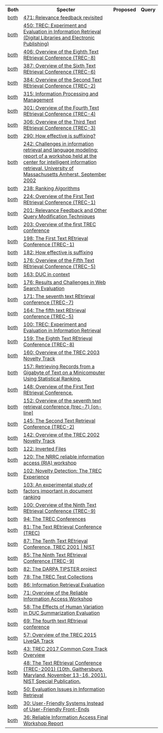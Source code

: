 <html><table><tr>
<th>Both</th>
<th>Specter</th>
<th>Proposed</th>
<th>Query</th>
</tr>
<tr>
<td><a href="both/14962673.md">both</a></td>
<td><a href="https://www.semanticscholar.org/paper/0430b75968181778ff933dbfaba973dd9a4c0cd4">471: Relevance feedback revisited</a></td>
</tr>
<tr>
<td><a href="both/59848390.md">both</a></td>
<td><a href="https://www.semanticscholar.org/paper/8e504011a25063b14290a4bbae2d5b1a29e979a3">450: TREC: Experiment and Evaluation in Information Retrieval (Digital Libraries and Electronic Publishing)</a></td>
</tr>
<tr>
<td><a href="both/2540550.md">both</a></td>
<td><a href="https://www.semanticscholar.org/paper/3d9340b8cee37a2be8034a4b2e8aaf02b3644ff6">406: Overview of the Eighth Text REtrieval Conference (TREC-8)</a></td>
</tr>
<tr>
<td><a href="both/9854240.md">both</a></td>
<td><a href="https://www.semanticscholar.org/paper/46bf2acd3cd09525ab79183039536ab3ee985365">387: Overview of the Sixth Text REtrieval Conference (TREC-6)</a></td>
</tr>
<tr>
<td><a href="both/2143884.md">both</a></td>
<td><a href="https://www.semanticscholar.org/paper/c1168df8436f10b279594a440cbde69f4bef0583">384: Overview of the Second Text REtrieval Conference (TREC-2)</a></td>
</tr>
<tr>
<td><a href="both/58740199.md">both</a></td>
<td><a href="https://www.semanticscholar.org/paper/06e0c859e0f0232619db155442e8cbc2d1417188">315: Information Processing and Management</a></td>
</tr>
<tr>
<td><a href="both/14902533.md">both</a></td>
<td><a href="https://www.semanticscholar.org/paper/f916329efbbf21466af8d9ed74d7aacd32da4dfc">301: Overview of the Fourth Text REtrieval Conference (TREC-4)</a></td>
</tr>
<tr>
<td><a href="both/1208194.md">both</a></td>
<td><a href="https://www.semanticscholar.org/paper/3d49df3eb2daf21fc508d82b1d96e3fdb1d29a75">306: Overview of the Third Text REtrieval Conference (TREC-3)</a></td>
</tr>
<tr>
<td><a href="both/41434.md">both</a></td>
<td><a href="https://www.semanticscholar.org/paper/22ea035da318c728015400551ad642160e1a23a9">290: How effective is suffixing?</a></td>
</tr>
<tr>
<td><a href="both/7283760.md">both</a></td>
<td><a href="https://www.semanticscholar.org/paper/ec5e2aef7d11139d725e122c91b0f9042c46269d">242: Challenges in information retrieval and language modeling: report of a workshop held at the center for intelligent information retrieval, University of Massachusetts Amherst, September 2002</a></td>
</tr>
<tr>
<td><a href="both/31569086.md">both</a></td>
<td><a href="https://www.semanticscholar.org/paper/c48f63010bfdda717cf1f96e24c49e49efcaa05a">238: Ranking Algorithms</a></td>
</tr>
<tr>
<td><a href="both/30624137.md">both</a></td>
<td><a href="https://www.semanticscholar.org/paper/939a03ff92e92e295002ce01d70ecf50981986c7">224: Overview of the First Text REtrieval Conference (TREC-1)</a></td>
</tr>
<tr>
<td><a href="both/46426807.md">both</a></td>
<td><a href="https://www.semanticscholar.org/paper/5fa83eb09ab77bbfbb9543790c2bc7557bea717a">201: Relevance Feedback and Other Query Modification Techniques</a></td>
</tr>
<tr>
<td><a href="both/12675599.md">both</a></td>
<td><a href="https://www.semanticscholar.org/paper/727c7527c3981db176d3357344bd00419309c633">203: Overview of the first TREC conference</a></td>
</tr>
<tr>
<td><a href="both/60186948.md">both</a></td>
<td><a href="https://www.semanticscholar.org/paper/6bbb7e6e7836af5996722db76ae78c89f7cae337">198: The First Text REtrieval Conference (TREC-1)</a></td>
</tr>
<tr>
<td><a href="both/60943870.md">both</a></td>
<td><a href="https://www.semanticscholar.org/paper/9fc73f4450f97b56e941f595d42ed2e2bcbe366e">182: How effective is suffixing</a></td>
</tr>
<tr>
<td><a href="both/1373514.md">both</a></td>
<td><a href="https://www.semanticscholar.org/paper/3af6e426c3df8462bc0fdfbb18629b41eda28a63">176: Overview of the Fifth Text REtrieval Conference (TREC-5)</a></td>
</tr>
<tr>
<td><a href="both/205485501.md">both</a></td>
<td><a href="https://www.semanticscholar.org/paper/0be949cc24188ef7205bdaaeb7df2508344b8d5a">163: DUC in context</a></td>
</tr>
<tr>
<td><a href="both/11151713.md">both</a></td>
<td><a href="https://www.semanticscholar.org/paper/1cae4dd32a8f1915ae85da2ed2f181d0eae3d99a">176: Results and Challenges in Web Search Evaluation</a></td>
</tr>
<tr>
<td><a href="both/59681876.md">both</a></td>
<td><a href="https://www.semanticscholar.org/paper/b69cf89454556c93efa37276e2cd1e4d8e72b6ba">171: The seventh text REtrieval conference (TREC-7)</a></td>
</tr>
<tr>
<td><a href="both/195946756.md">both</a></td>
<td><a href="https://www.semanticscholar.org/paper/02f95ff61e4f51b513c90afa2bf429c7b7ead8b4">164: The fifth text REtrieval conference (TREC-5)</a></td>
</tr>
<tr>
<td><a href="both/219330165.md">both</a></td>
<td><a href="https://www.semanticscholar.org/paper/f7fcc97be18be855f0b337972b740a036606d7c0">100: TREC: Experiment and Evaluation in Information Retrieval</a></td>
</tr>
<tr>
<td><a href="both/64886236.md">both</a></td>
<td><a href="https://www.semanticscholar.org/paper/0f9c4c7028e2ed449ee1f92dbedd158477629324">159: The Eighth Text REtrieval Conference (TREC-8)</a></td>
</tr>
<tr>
<td><a href="both/1630631.md">both</a></td>
<td><a href="https://www.semanticscholar.org/paper/754d709c0cba690edc9859e9ee69badb8e824d63">160: Overview of the TREC 2003 Novelty Track</a></td>
</tr>
<tr>
<td><a href="both/62247118.md">both</a></td>
<td><a href="https://www.semanticscholar.org/paper/32fe7cbac7a9ce7963b89bf9c45647d6a46833fa">157: Retrieving Records from a Gigabyte of Text on a Minicomputer Using Statistical Ranking.</a></td>
</tr>
<tr>
<td><a href="both/209397707.md">both</a></td>
<td><a href="https://www.semanticscholar.org/paper/e57f223c680d3d3e424a576ea705af8d205fcb92">148: Overview of the First Text REtrieval Conference.</a></td>
</tr>
<tr>
<td><a href="both/13102016.md">both</a></td>
<td><a href="https://www.semanticscholar.org/paper/3b76039ca74ba46ebb1b3ad8b71243a898121a31">152: Overview of the seventh text retrieval conference (trec-7) [on-line]</a></td>
</tr>
<tr>
<td><a href="both/205102948.md">both</a></td>
<td><a href="https://www.semanticscholar.org/paper/459cdffdd6fe41135f03755b511bdbcdd54ce09a">145: The Second Text Retrieval Conference (TREC-2)</a></td>
</tr>
<tr>
<td><a href="both/44625888.md">both</a></td>
<td><a href="https://www.semanticscholar.org/paper/a95aceff57f0fe167d1dc1ecf59650f8c7e140b4">142: Overview of the TREC 2002 Novelty Track</a></td>
</tr>
<tr>
<td><a href="both/43158556.md">both</a></td>
<td><a href="https://www.semanticscholar.org/paper/f299ed87a8a935d48f28be584b9de4e3918978d2">122: Inverted Files</a></td>
</tr>
<tr>
<td><a href="both/18372110.md">both</a></td>
<td><a href="https://www.semanticscholar.org/paper/f3f79d10e21cfbd41c5f7e6bf655f39263206add">120: The NRRC reliable information access (RIA) workshop</a></td>
</tr>
<tr>
<td><a href="both/355852.md">both</a></td>
<td><a href="https://www.semanticscholar.org/paper/242c1760ccb0ec212b6be7bb5b4a402a2d9dacaf">102: Novelty Detection: The TREC Experience</a></td>
</tr>
<tr>
<td><a href="both/3038176.md">both</a></td>
<td><a href="https://www.semanticscholar.org/paper/2bbec54e1d9525cb1810a987b42ced505d52e05f">103: An experimental study of factors important in document ranking</a></td>
</tr>
<tr>
<td><a href="both/28518548.md">both</a></td>
<td><a href="https://www.semanticscholar.org/paper/fdb1bdcb060bb1b663e6ba31f4916a4b2e0b3edf">100: Overview of the Ninth Text REtrieval Conference (TREC-9)</a></td>
</tr>
<tr>
<td><a href="both/31795484.md">both</a></td>
<td><a href="https://www.semanticscholar.org/paper/a62fa01e46d12fe46e8b0c3981f15c111092969b">94: The TREC Conferences</a></td>
</tr>
<tr>
<td><a href="both/36908990.md">both</a></td>
<td><a href="https://www.semanticscholar.org/paper/a70a61769073e71116bd6ea4ad497a4ae692ad4e">81: The Text REtrieval Conference (TREC)</a></td>
</tr>
<tr>
<td><a href="both/59103317.md">both</a></td>
<td><a href="https://www.semanticscholar.org/paper/d05202ff95ce23331fed671e4d0703f352ee517e">87: The Tenth Text REtrieval Conference, TREC 2001 | NIST</a></td>
</tr>
<tr>
<td><a href="both/65514571.md">both</a></td>
<td><a href="https://www.semanticscholar.org/paper/46c9715d815245d8c2545099d9262b777f93247c">85: The Ninth Text REtrieval Conference (TREC-9)</a></td>
</tr>
<tr>
<td><a href="both/22793081.md">both</a></td>
<td><a href="https://www.semanticscholar.org/paper/dd97b8ae5c4faee8fd065f36198bc1f4fa693a93">82: The DARPA TIPSTER project</a></td>
</tr>
<tr>
<td><a href="both/59904827.md">both</a></td>
<td><a href="https://www.semanticscholar.org/paper/d496e36021089d0dc529fde712046b6273cb8a95">78: The TREC Test Collections</a></td>
</tr>
<tr>
<td><a href="both/207318946.md">both</a></td>
<td><a href="https://www.semanticscholar.org/paper/f6455b04df18a75fac365fa04300c80b1252c84c">86: Information Retrieval Evaluation</a></td>
</tr>
<tr>
<td><a href="both/2503833.md">both</a></td>
<td><a href="https://www.semanticscholar.org/paper/b9304167cb665c86908d4a76d274560cd100640c">71: Overview of the Reliable Information Access Workshop</a></td>
</tr>
<tr>
<td><a href="both/16232037.md">both</a></td>
<td><a href="https://www.semanticscholar.org/paper/91fa6f6dfb09d3a38e500c2eafa3606b87924aa4">58: The Effects of Human Variation in DUC Summarization Evaluation</a></td>
</tr>
<tr>
<td><a href="both/54164761.md">both</a></td>
<td><a href="https://www.semanticscholar.org/paper/e5d615878bbc68051999515f3b78ce8fe606d39b">69: The fourth text REtrieval conference</a></td>
</tr>
<tr>
<td><a href="both/41263757.md">both</a></td>
<td><a href="https://www.semanticscholar.org/paper/defe46375325356e9ff35be7cbd9364fd7feacf6">57: Overview of the TREC 2015 LiveQA Track</a></td>
</tr>
<tr>
<td><a href="both/38019792.md">both</a></td>
<td><a href="https://www.semanticscholar.org/paper/9a049379c07ffc9630cbb1b6fdf43fdea94f6ca6">43: TREC 2017 Common Core Track Overview</a></td>
</tr>
<tr>
<td><a href="both/60663769.md">both</a></td>
<td><a href="https://www.semanticscholar.org/paper/87e5f66018b568dc4376bb35a850eef5a344e05d">48: The Text REtrieval Conference (TREC-2001) (10th, Gaithersburg, Maryland, November 13-16, 2001). NIST Special Publication.</a></td>
</tr>
<tr>
<td><a href="both/22404288.md">both</a></td>
<td><a href="https://www.semanticscholar.org/paper/75d69dd660a1700931be9ce4c89cb7c7ec9b1579">50: Evaluation Issues in Information Retrieval</a></td>
</tr>
<tr>
<td><a href="both/3172864.md">both</a></td>
<td><a href="https://www.semanticscholar.org/paper/eda81b0a174d9d21f8710dac9c2806d6cf92c20b">30: User-Friendly Systems Instead of User-Friendly Front-Ends</a></td>
</tr>
<tr>
<td><a href="both/16169682.md">both</a></td>
<td><a href="https://www.semanticscholar.org/paper/3c60965e872155b9e4e179b58cd4b27e11b956b2">36: Reliable Information Access Final Workshop Report</a></td>
</tr>
</table></html>
